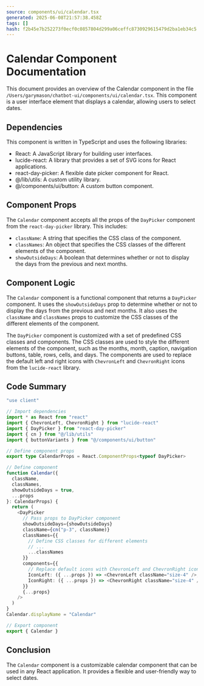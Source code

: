 ```yaml
---
source: components/ui/calendar.tsx
generated: 2025-06-08T21:57:38.458Z
tags: []
hash: f2b45e7b252273f0ecf0c0857804d299a06ceffc8730929615479d2ba1eb34c5
---
```


# Calendar Component Documentation

This document provides an overview of the Calendar component in the file `/Users/garymason/chatbot-ui/components/ui/calendar.tsx`. This component is a user interface element that displays a calendar, allowing users to select dates.

## Dependencies

This component is written in TypeScript and uses the following libraries:

- React: A JavaScript library for building user interfaces.
- lucide-react: A library that provides a set of SVG icons for React applications.
- react-day-picker: A flexible date picker component for React.
- @/lib/utils: A custom utility library.
- @/components/ui/button: A custom button component.

## Component Props

The `Calendar` component accepts all the props of the `DayPicker` component from the `react-day-picker` library. This includes:

- `className`: A string that specifies the CSS class of the component.
- `classNames`: An object that specifies the CSS classes of the different elements of the component.
- `showOutsideDays`: A boolean that determines whether or not to display the days from the previous and next months.

## Component Logic

The `Calendar` component is a functional component that returns a `DayPicker` component. It uses the `showOutsideDays` prop to determine whether or not to display the days from the previous and next months. It also uses the `className` and `classNames` props to customize the CSS classes of the different elements of the component.

The `DayPicker` component is customized with a set of predefined CSS classes and components. The CSS classes are used to style the different elements of the component, such as the months, month, caption, navigation buttons, table, rows, cells, and days. The components are used to replace the default left and right icons with `ChevronLeft` and `ChevronRight` icons from the `lucide-react` library.

## Code Summary

```ts
"use client"

// Import dependencies
import * as React from "react"
import { ChevronLeft, ChevronRight } from "lucide-react"
import { DayPicker } from "react-day-picker"
import { cn } from "@/lib/utils"
import { buttonVariants } from "@/components/ui/button"

// Define component props
export type CalendarProps = React.ComponentProps<typeof DayPicker>

// Define component
function Calendar({
  className,
  classNames,
  showOutsideDays = true,
  ...props
}: CalendarProps) {
  return (
    <DayPicker
      // Pass props to DayPicker component
      showOutsideDays={showOutsideDays}
      className={cn("p-3", className)}
      classNames={{
        // Define CSS classes for different elements
        // ...
        ...classNames
      }}
      components={{
        // Replace default icons with ChevronLeft and ChevronRight icons
        IconLeft: ({ ...props }) => <ChevronLeft className="size-4" />,
        IconRight: ({ ...props }) => <ChevronRight className="size-4" />
      }}
      {...props}
    />
  )
}
Calendar.displayName = "Calendar"

// Export component
export { Calendar }
```

## Conclusion

The `Calendar` component is a customizable calendar component that can be used in any React application. It provides a flexible and user-friendly way to select dates.